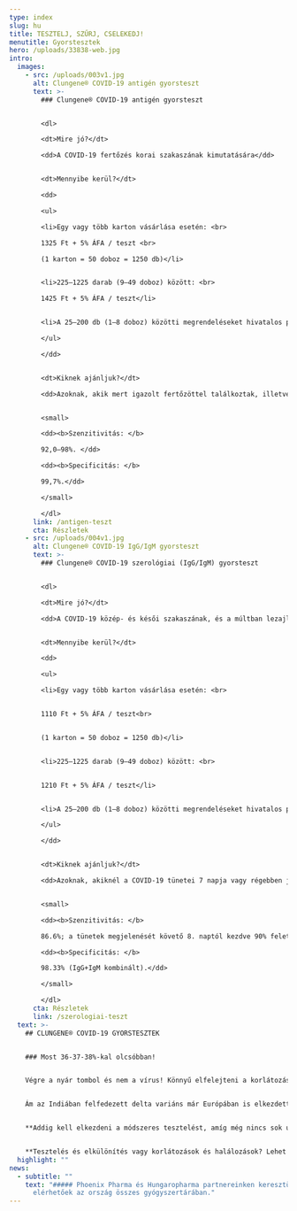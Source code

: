 ```yaml
---
type: index
slug: hu
title: TESZTELJ, SZŰRJ, CSELEKEDJ!
menutitle: Gyorstesztek
hero: /uploads/33838-web.jpg
intro:
  images:
    - src: /uploads/003v1.jpg
      alt: Clungene® COVID-19 antigén gyorsteszt
      text: >-
        ### Clungene® COVID-19 antigén gyorsteszt


        <dl>

        <dt>Mire jó?</dt>

        <dd>A COVID-19 fertőzés korai szakaszának kimutatására</dd>


        <dt>Mennyibe kerül?</dt>

        <dd>

        <ul>

        <li>Egy vagy több karton vásárlása esetén: <br>

        1325 Ft + 5% ÁFA / teszt <br>

        (1 karton = 50 doboz = 1250 db)</li>


        <li>225–1225 darab (9–49 doboz) között: <br>

        1425 Ft + 5% ÁFA / teszt</li>


        <li>A 25–200 db (1–8 doboz) közötti megrendeléseket hivatalos partnerünk, a <a href="https://medexim.hu/" rel="noopener" target="_blank">medexim.hu</a> szolgálja ki.</li>

        </ul>

        </dd>


        <dt>Kiknek ajánljuk?</dt>

        <dd>Azoknak, akik mert igazolt fertőzöttel találkoztak, illetve mert tüneteket tapasztalnak, fennáll a COVID-19 fertőzés veszélye. Antigén gyorsteszttel nagyobb közösségek idő- és költséghatékony rendszeres szűrése is megvalósítható. Emellett, minden olyan esetben alkalmazható, ha az eredmény ismerete sürgős.</dd>


        <small>

        <dd><b>Szenzitivitás: </b>

        92,0–98%. </dd>

        <dd><b>Specificitás: </b>

        99,7%.</dd>

        </small>

        </dl>
      link: /antigen-teszt
      cta: Részletek
    - src: /uploads/004v1.jpg
      alt: Clungene® COVID-19 IgG/IgM gyorsteszt
      text: >-
        ### Clungene® COVID-19 szerológiai (IgG/IgM) gyorsteszt


        <dl>

        <dt>Mire jó?</dt>

        <dd>A COVID-19 közép- és késői szakaszának, és a múltban lezajlott fertőzés azonosítására. Kimutatja a védőoltás hatására termelődő IgG ellenanyagot is.</dd>


        <dt>Mennyibe kerül?</dt>

        <dd>

        <ul>

        <li>Egy vagy több karton vásárlása esetén: <br>


        1110 Ft + 5% ÁFA / teszt<br>


        (1 karton = 50 doboz = 1250 db)</li>


        <li>225–1225 darab (9–49 doboz) között: <br>


        1210 Ft + 5% ÁFA / teszt</li>


        <li>A 25–200 db (1–8 doboz) közötti megrendeléseket hivatalos partnerünk, a <a href="https://medexim.hu/" rel="noopener" target="_blank">medexim.hu</a> szolgálja ki.</li>

        </ul>

        </dd>


        <dt>Kiknek ajánljuk?</dt>

        <dd>Azoknak, akiknél a COVID-19 tünetei 7 napja vagy régebben jelentkeztek, illetve akik 10–14 nappal korábban igazolt fertőzöttel találkoztak, hogy megtudják, elkapták-e a vírust. Azoknak, akik kíváncsiak rá, kialakult-e a vakcina hatására a védettségük. Szerológiai gyorsteszttel nagyobb közösségek idő- és költséghatékony rendszeres szűrése is megvalósítható.</dd>


        <small>

        <dd><b>Szenzitivitás: </b>

        86.6%; a tünetek megjelenését követő 8. naptól kezdve 90% feletti. </dd>

        <dd><b>Specificitás: </b>

        98.33% (IgG+IgM kombinált).</dd>

        </small>

        </dl>
      cta: Részletek
      link: /szerologiai-teszt
  text: >-
    ## CLUNGENE® COVID-19 GYORSTESZTEK


    ### Most 36-37-38%-kal olcsóbban!


    Végre a nyár tombol és nem a vírus! Könnyű elfelejteni a korlátozásokról és az áldozatokról szóló hosszú-hosszú hónapokat! 


    Ám az Indiában felfedezett delta variáns már Európában is elkezdett terjedni. Egyre több országban már ez a változat felelős a legtöbb esetért: sok helyen – a nyár ellenére! – ismét szigorítanak. Magyarországon most még kevés az új fertőzött, idehaza még lazítunk – ám csak idő kérdése, és kopogtatni fog itthon is a delta mutáns.


    **Addig kell elkezdeni a módszeres tesztelést, amíg még nincs sok új fertőzött.** Ha ugyanis idejében sikerül azonosítani az érintetteket, azok elkülönítésével megakadályozható a járványgócok kialakulása és az olyan magas esetszám, hogy a vírust ismét csak kemény korlátozásokkal lehet megakadályozni.


    **Tesztelés és elkülönítés vagy korlátozások és halálozások? Lehet választani!**
  highlight: ""
news:
  - subtitle: ""
    text: "##### Phoenix Pharma és Hungaropharma partnereinken keresztül a tesztek
      elérhetőek az ország összes gyógyszertárában."
---
```

